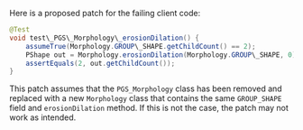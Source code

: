 Here is a proposed patch for the failing client code:

```java
@Test
void test\_PGS\_Morphology\_erosionDilation() {
    assumeTrue(Morphology.GROUP\_SHAPE.getChildCount() == 2);
    PShape out = Morphology.erosionDilation(Morphology.GROUP\_SHAPE, 0);
    assertEquals(2, out.getChildCount());
}
```

This patch assumes that the `PGS_Morphology` class has been removed and replaced with a new `Morphology` class that contains the same `GROUP_SHAPE` field and `erosionDilation` method. If this is not the case, the patch may not work as intended.